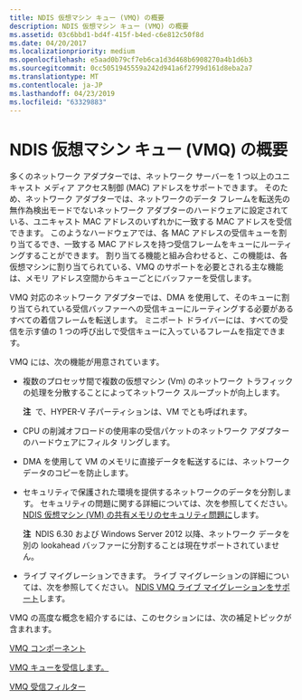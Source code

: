 ```yaml
---
title: NDIS 仮想マシン キュー (VMQ) の概要
description: NDIS 仮想マシン キュー (VMQ) の概要
ms.assetid: 03c6bbd1-bd4f-415f-b4ed-c6e812c50f8d
ms.date: 04/20/2017
ms.localizationpriority: medium
ms.openlocfilehash: e5aad0b79cf7eb6ca1d3d468b6908270a4b1d6b3
ms.sourcegitcommit: 0cc5051945559a242d941a6f2799d161d8eba2a7
ms.translationtype: MT
ms.contentlocale: ja-JP
ms.lasthandoff: 04/23/2019
ms.locfileid: "63329883"
---
```

# <a name="introduction-to-ndis-virtual-machine-queue-vmq"></a>NDIS 仮想マシン キュー (VMQ) の概要





多くのネットワーク アダプターでは、ネットワーク サーバーを 1 つ以上のユニキャスト メディア アクセス制御 (MAC) アドレスをサポートできます。 そのため、ネットワーク アダプターでは、ネットワークのデータ フレームを転送先の無作為検出モードでないネットワーク アダプターのハードウェアに設定されている、ユニキャスト MAC アドレスのいずれかに一致する MAC アドレスを受信できます。 このようなハードウェアでは、各 MAC アドレスの受信キューを割り当てるでき、一致する MAC アドレスを持つ受信フレームをキューにルーティングすることができます。 割り当てる機能と組み合わせると、この機能は、各仮想マシンに割り当てられている、VMQ のサポートを必要とされる主な機能は、メモリ アドレス空間からキューごとにバッファーを受信します。

VMQ 対応のネットワーク アダプターでは、DMA を使用して、そのキューに割り当てられている受信バッファーへの受信キューにルーティングする必要があるすべての着信フレームを転送します。 ミニポート ドライバーには、すべての受信を示す値の 1 つの呼び出しで受信キューに入っているフレームを指定できます。

VMQ には、次の機能が用意されています。

-   複数のプロセッサ間で複数の仮想マシン (Vm) のネットワーク トラフィックの処理を分散することによってネットワーク スループットが向上します。

    **注**  で、HYPER-V 子パーティションは、VM でとも呼ばれます。

     

-   CPU の削減オフロードの使用率の受信パケットのネットワーク アダプターのハードウェアにフィルタ リングします。

-   DMA を使用して VM のメモリに直接データを転送するには、ネットワーク データのコピーを防止します。

-   セキュリティで保護された環境を提供するネットワークのデータを分割します。 セキュリティの問題に関する詳細については、次を参照してください。 [NDIS 仮想マシン (VM) の共有メモリのセキュリティ問題に](security-issues-with-ndis-virtual-machine--vm--shared-memory.md)します。

    **注**  NDIS 6.30 および Windows Server 2012 以降、ネットワーク データを別の lookahead バッファーに分割することは現在サポートされていません。

     

-   ライブ マイグレーションできます。 ライブ マイグレーションの詳細については、次を参照してください。 [NDIS VMQ ライブ マイグレーションをサポート](ndis-vmq-live-migration-support.md)します。

VMQ の高度な概念を紹介するには、このセクションには、次の補足トピックが含まれます。

[VMQ コンポーネント](vmq-components.md)

[VMQ キューを受信します。](vmq-receive-queues.md)

[VMQ 受信フィルター](vmq-receive-filters.md)

 

 





